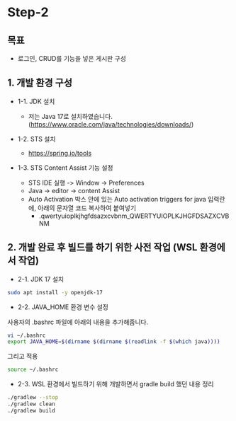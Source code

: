 # Step-2

## 목표 
* 로그인, CRUD를 기능을 넣은 게시판 구성

## 1. 개발 환경 구성

* 1-1. JDK 설치
    * 저는 Java 17로 설치하였습니다. (https://www.oracle.com/java/technologies/downloads/)

* 1-2. STS 설치
    * https://spring.io/tools

* 1-3. STS Content Assist 기능 설정
    * STS IDE 실행 -> Window -> Preferences
    * Java -> editor -> content Assist
    * Auto Activation 박스 안에 있는 Auto activation triggers for java 입력란에, 아래의 문자열 코드 복사하여 붙여넣기
        * .qwertyuioplkjhgfdsazxcvbnm_QWERTYUIOPLKJHGFDSAZXCVBNM

## 2. 개발 완료 후 빌드를 하기 위한 사전 작업 (WSL 환경에서 작업)

* 2-1. JDK 17 설치
```sh
sudo apt install -y openjdk-17
```

* 2-2. JAVA_HOME 환경 변수 설정

사용자의 .bashrc 파일에 아래의 내용을 추가해줍니다.
```sh
vi ~/.bashrc
export JAVA_HOME=$(dirname $(dirname $(readlink -f $(which java))))
```

그리고 적용
```sh
source ~/.bashrc
```

* 2-3. WSL 환경에서 빌드하기 위해 개발하면서 gradle build 했던 내용 정리

```sh
./gradlew --stop
./gradlew clean
./gradlew build
```